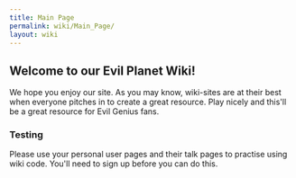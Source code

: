 ```yaml
---
title: Main Page
permalink: wiki/Main_Page/
layout: wiki
---
```


Welcome to our Evil Planet Wiki!
--------------------------------

We hope you enjoy our site. As you may know, wiki-sites are at their
best when everyone pitches in to create a great resource. Play nicely
and this'll be a great resource for Evil Genius fans.

### Testing

Please use your personal user pages and their talk pages to practise
using wiki code. You'll need to sign up before you can do this.
